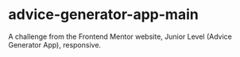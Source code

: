 # advice-generator-app-main
A challenge from the Frontend Mentor website, Junior Level (Advice Generator App), responsive.
